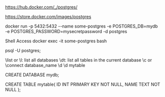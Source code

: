 
https://hub.docker.com/_/postgres/

https://store.docker.com/images/postgres

docker run -p 5432:5432 --name some-postgres -e POSTGRES_DB=mydb -e POSTGRES_PASSWORD=mysecretpassword -d postgres

Shell Access
docker exec -it some-postgres bash

psql -U postgres;

\list or \l: list all databases
\dt: list all tables in the current database
\c or \connect database_name
\d
\d mytable

CREATE DATABASE mydb;

CREATE TABLE mytable(
   ID INT PRIMARY KEY     NOT NULL,
   NAME           TEXT    NOT NULL
);

